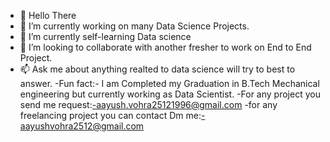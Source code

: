 - 👋 Hello There
- 👀 I’m currently working on many Data Science Projects.
- 🌱 I’m currently self-learning Data science
- 💞️ I’m looking to collaborate with another fresher to work on End to End Project.
- 📫 Ask me about anything realted to data science will try to best to answer.
-Fun fact:- I am Completed my Graduation in B.Tech Mechanical engineering but currently working as Data Scientist.
-For any project you send me request:-aayush.vohra25121996@gmail.com
-for any freelancing project you can contact Dm me:-aayushvohra2512@gmail.com

<!---
aayushvohra/aayushvohra is a ✨ special ✨ repository because its `README.md` (this file) appears on your GitHub profile.
You can click the Preview link to take a look at your changes.
--->
